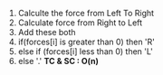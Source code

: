 1. Calculte the force from Left To Right
2. Calculate force from Right to Left
3. Add these both
4. if(forces[i] is greater than 0) then 'R'
5. else if (forces[i] less than 0) then 'L'
6. else '.'
**TC  & SC : O(n)**